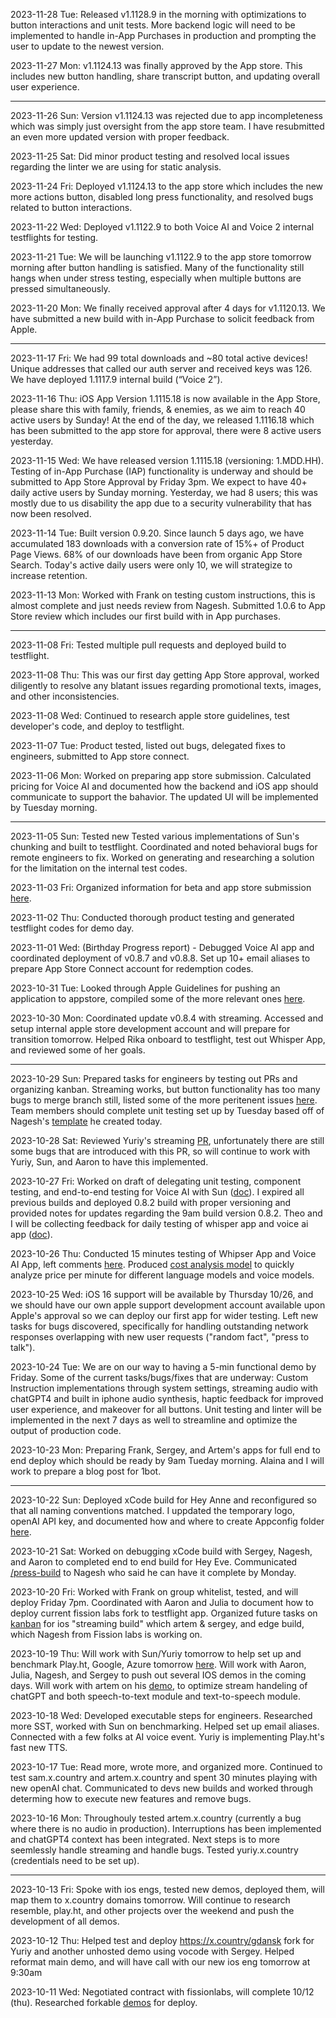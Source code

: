 2023-11-28 Tue: Released v1.1128.9 in the morning with optimizations to button interactions and unit tests. More backend logic will need to be implemented to handle in-App Purchases in production and prompting the user to update to the newest version.

2023-11-27 Mon: v1.1124.13 was finally approved by the App store. This includes new button handling, share transcript button, and updating overall user experience.

---

2023-11-26 Sun: Version v1.1124.13 was rejected due to app incompleteness which was simply just oversight from the app store team. I have resubmitted an even more updated version with proper feedback.

2023-11-25 Sat: Did minor product testing and resolved local issues regarding the linter we are using for static analysis.

2023-11-24 Fri: Deployed v1.1124.13 to the app store which includes the new more actions button, disabled long press functionality, and resolved bugs related to button interactions. 

2023-11-22 Wed: Deployed v1.1122.9 to both Voice AI and Voice 2 internal testflights for testing. 

2023-11-21 Tue: We will be launching v1.1122.9 to the app store tomorrow morning after button handling is satisfied. Many of the functionality still hangs when under stress testing, especially when multiple buttons are pressed simultaneously.

2023-11-20 Mon: We finally received approval after 4 days for v1.1120.13. We have submitted a new build with in-App Purchase to solicit feedback from Apple.

---

2023-11-17 Fri: We had 99 total downloads and ~80 total active devices! Unique addresses that called our auth server and received keys was 126. We have deployed 1.1117.9 internal build (“Voice 2”).

2023-11-16 Thu: iOS App Version 1.1115.18 is now available in the App Store, please share this with family, friends, & enemies, as we aim to reach 40 active users by Sunday! At the end of the day, we released 1.1116.18 which has been submitted to the app store for approval, there were 8 active users yesterday.

2023-11-15 Wed: We have released version 1.1115.18 (versioning: 1.MDD.HH). Testing of in-App Purchase (IAP) functionality is underway and should be submitted to App Store Approval by Friday 3pm. We expect to have 40+ daily active users by Sunday morning. Yesterday, we had 8 users; this was mostly due to us disability the app due to a security vulnerability that has now been resolved.

2023-11-14 Tue: Built version 0.9.20. Since launch 5 days ago, we have accumulated 183 downloads with a conversion rate of 15%+ of Product Page Views. 68% of our downloads have been from organic App Store Search. Today's active daily users were only 10, we will strategize to increase retention.

2023-11-13 Mon: Worked with Frank on testing custom instructions, this is almost complete and just needs review from Nagesh. Submitted 1.0.6 to App Store review which includes our first build with in App purchases.

---

2023-11-08 Fri: Tested multiple pull requests and deployed build to testflight.

2023-11-08 Thu: This was our first day getting App Store approval, worked diligently to resolve any blatant issues regarding promotional texts, images, and other inconsistencies.

2023-11-08 Wed: Continued to research apple store guidelines, test developer's code, and deploy to testflight.

2023-11-07 Tue: Product tested, listed out bugs, delegated fixes to engineers, submitted to App store connect.

2023-11-06 Mon: Worked on preparing app store submission. Calculated pricing for Voice AI and documented how the backend and iOS app should communicate to support the bahavior. The updated UI will be implemented by Tuesday morning.

---

2023-11-05 Sun: Tested new Tested various implementations of Sun's chunking and built to testflight. Coordinated and noted behavioral bugs for remote engineers to fix. Worked on generating and researching a solution for the limitation on the internal test codes. 

2023-11-03 Fri: Organized information for beta and app store submission [here](https://www.notion.so/harmonyone/App-Store-Beta-Submission-a0ad78ce2bd44460aa61a15a58314d0a).

2023-11-02 Thu: Conducted thorough product testing and generated testflight codes for demo day.

2023-11-01 Wed: (Birthday Progress report) - Debugged Voice AI app and coordinated deployment of v0.8.7 and v0.8.8. Set up 10+ email aliases to prepare App Store Connect account for redemption codes.

2023-10-31 Tue: Looked through Apple Guidelines for pushing an application to appstore, compiled some of the more relevant ones [here](https://www.notion.so/harmonyone/App-Store-Review-999af4a573284e2c90f54723d0227532).

2023-10-30 Mon: Coordinated update v0.8.4 with streaming. Accessed and setup internal apple store development account and will prepare for transition tomorrow. Helped Rika onboard to testflight, test out Whisper App, and reviewed some of her goals.

---

2023-10-29 Sun: Prepared tasks for engineers by testing out PRs and organizing kanban. Streaming works, but button functionality has too many bugs to merge branch still, listed some of the more peritenent issues [here](https://www.notion.so/harmonyone/Kanban-2aff109a6221488081bb99c0d2470d91?p=6b34ab5846484b47ba32b42ee4ecd661&pm=s). Team members should complete unit testing set up by Tuesday based off of Nagesh's [template](https://github.com/harmony-one/x/pull/85) he created today.

2023-10-28 Sat: Reviewed Yuriy's streaming [PR](https://github.com/harmony-one/x/pull/84/files), unfortunately there are still some bugs that are introduced with this PR, so will continue to work with Yuriy, Sun, and Aaron to have this implemented. 

2023-10-27 Fri: Worked on draft of delegating unit testing, component testing, and end-to-end testing for Voice AI with Sun ([doc](https://www.notion.so/harmonyone/Kanban-2aff109a6221488081bb99c0d2470d91?p=25ebd29796fe4848b8835b11828b83d1&pm=s)). I expired all previous builds and deployed 0.8.2 build with proper versioning and provided notes for updates regarding the 9am build version 0.8.2. Theo and I will be collecting feedback for daily testing of whisper app and voice ai app ([doc](https://www.notion.so/harmonyone/Kanban-2aff109a6221488081bb99c0d2470d91?p=56121e87272843bab0bfe2ead2f57bd8&pm=s)).

2023-10-26 Thu: Conducted 15 minutes testing of Whipser App and Voice AI App, left comments [here](https://www.notion.so/harmonyone/Fandrich-caf2da5319354c31bf686efa20127744). Produced [cost analysis model](https://docs.google.com/spreadsheets/d/1s_QkGFYi07__PxPGLIUeIrAB_ZyONa2iq9kpWhF-M-0/edit#gid=0) to quickly analyze price per minute for different language models and voice models.

2023-10-25 Wed: iOS 16 support will be available by Thursday 10/26, and we should have our own apple support development account available upon Apple's approval so we can deploy our first app for wider testing. Left new tasks for bugs discovered, specifically for handling outstanding network responses overlapping with new user requests ("random fact", "press to talk").

2023-10-24 Tue: We are on our way to having a 5-min functional demo by Friday. Some of the current tasks/bugs/fixes that are underway: Custom Instruction implementations through system settings, streaming audio with chatGPT4 and built in iphone audio synthesis, haptic feedback for improved user experience, and makeover for all buttons. Unit testing and linter will be implemented in the next 7 days as well to streamline and optimize the output of production code.

2023-10-23 Mon: Preparing Frank, Sergey, and Artem's apps for full end to end deploy which should be ready by 9am Tueday morning. Alaina and I will work to prepare a blog post for 1bot.

---

2023-10-22 Sun: Deployed xCode build for Hey Anne and reconfigured so that all naming conventions matched. I uppdated the temporary logo, openAI API key, and documented how and where to create Appconfig folder [here](https://www.notion.so/harmonyone/Help-d3df4ffd40fc46a1abe77e598a8a195e).

2023-10-21 Sat: Worked on debugging xCode build with Sergey, Nagesh, and Aaron to completed end to end build for Hey Eve. Communicated [/press-build](https://www.x.country/voice-ai-talk-to-chatgpt4-as-your-subject-professor-language-buddy-or-streaming-wikipedian-9525f3738a9f405f9238d1e79dab1dd2) to Nagesh who said he can have it complete by Monday.

2023-10-20 Fri: Worked with Frank on group whitelist, tested, and will deploy Friday 7pm. Coordinated with Aaron and Julia to document how to deploy current fission labs fork to testflight app. Organized future tasks on [kanban](https://www.notion.so/harmonyone/Kanban-2aff109a6221488081bb99c0d2470d91) for ios "streaming build" which artem & sergey, and edge build, which Nagesh from Fission labs is working on.

2023-10-19 Thu: Will work with Sun/Yuriy tomorrow to help set up and benchmark Play.ht, Google, Azure tomorrow [here](https://yuriy.x.country/). Will work with Aaron, Julia, Nagesh, and Sergey to push out several IOS demos in the coming days. Will work with artem on his [demo](artem.x.country), to optimize stream handeling of chatGPT and both speech-to-text module and text-to-speech module.

2023-10-18 Wed: Developed executable steps for engineers. Researched more SST, worked with Sun on benchmarking. Helped set up email aliases. Connected with a few folks at AI voice event. Yuriy is implementing Play.ht's fast new TTS.

2023-10-17 Tue: Read more, wrote more, and organized more. Continued to test sam.x.country and artem.x.country and spent 30 minutes playing with new openAI chat. Communicated to devs new builds and worked through determing how to execute new features and remove bugs.

2023-10-16 Mon: Throughouly tested artem.x.country (currently a bug where there is no audio in production). Interruptions has been implemented and chatGPT4 context has been integrated. Next steps is to more seemlessly handle streaming and handle bugs. Tested yuriy.x.country (credentials need to be set up).

---

2023-10-13 Fri: Spoke with ios engs, tested new demos, deployed them, will map them to x.country domains tomorrow. Will continue to research resemble, play.ht, and other projects over the weekend and push the development of all demos.

2023-10-12 Thu: Helped test and deploy https://x.country/gdansk fork for Yuriy and another unhosted demo using vocode with Sergey. Helped reformat main demo, and will have call with our new ios eng tomorrow at 9:30am

2023-10-11 Wed: Negotiated contract with fissionlabs, will complete 10/12 (thu). Researched forkable [demos](https://github.com/jmaczan/gdansk-ai#-gda%C5%84sk-ai-) for deploy. 





